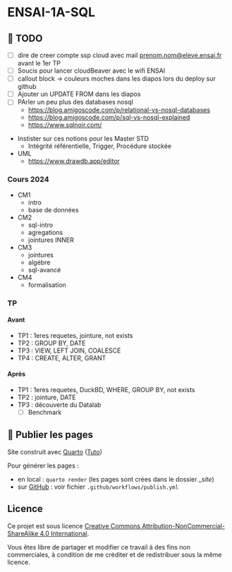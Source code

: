 # ENSAI-1A-SQL

## :construction: TODO

- [ ] dire de creer compte ssp cloud avec mail prenom.nom@eleve.ensai.fr avant le 1er TP
- [ ] Soucis pour lancer cloudBeaver avec le wifi ENSAI
- [ ] callout block -> couleurs moches dans les diapos lors du deploy sur github
- [ ] Ajouter un UPDATE FROM dans les diapos
- [ ] PArler un peu plus des databases nosql 
  - https://blog.amigoscode.com/p/relational-vs-nosql-databases
  - https://blog.amigoscode.com/p/sql-vs-nosql-explained
  - https://www.sqlnoir.com/
- Instister sur ces notions pour les Master STD
  - Intégrité référentielle, Trigger, Procédure stockée
- UML
  - https://www.drawdb.app/editor
  

### Cours 2024

- CM1
  - intro
  - base de données
- CM2
  - sql-intro
  - agregations
  - jointures INNER
- CM3
  - jointures
  - algébre
  - sql-avancé
- CM4
  - formalisation

### TP

#### Avant

- TP1 : 1eres requetes, jointure, not exists
- TP2 : GROUP BY, DATE
- TP3 : VIEW, LEFT JOIN, COALESCE
- TP4 : CREATE, ALTER, GRANT

#### Après

- TP1 : 1eres requetes, DuckBD, WHERE, GROUP BY, not exists
- TP2 : jointure, DATE
- TP3 : découverte du Datalab
  - [ ] Benchmark

## :rocket: Publier les pages

Site construit avec [Quarto](https://quarto.org/) ([Tuto](https://ludo2ne.github.io/Quarto-tuto/))

Pour générer les pages :

- en local : `quarto render` (les pages sont crées dans le dossier *_site*)
- sur [GitHub](https://ludo2ne.github.io/ENSAI-1A-SQL) : voir fichier `.github/workflows/publish.yml`

## Licence

Ce projet est sous licence [Creative Commons Attribution-NonCommercial-ShareAlike 4.0 International](https://creativecommons.org/licenses/by-nc-sa/4.0/).

Vous êtes libre de partager et modifier ce travail à des fins non commerciales, à condition de me créditer et de redistribuer sous la même licence.
